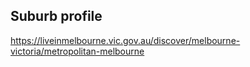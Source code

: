 
## Suburb profile
https://liveinmelbourne.vic.gov.au/discover/melbourne-victoria/metropolitan-melbourne

